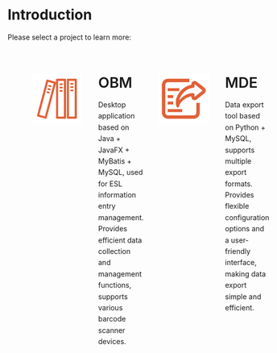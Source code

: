 # Introduction

Please select a project to learn more:

<div class="features">
  <div class="feature" onclick="window.location.href='/en/introduction/OBM.html'">
    <img src="/ico/obm-logo.svg" alt="OBM Logo" class="feature-logo">
    <div class="feature-content">
      <h2>OBM</h2>
      <p>Desktop application based on Java + JavaFX + MyBatis + MySQL, used for ESL information entry management. Provides efficient data collection and management functions, supports various barcode scanner devices.</p>
    </div>
  </div>
  <div class="feature" onclick="window.location.href='/en/introduction/MDE.html'">
    <img src="/ico/mde-logo.svg" alt="MDE Logo" class="feature-logo">
    <div class="feature-content">
      <h2>MDE</h2>
      <p>Data export tool based on Python + MySQL, supports multiple export formats. Provides flexible configuration options and a user-friendly interface, making data export simple and efficient.</p>
    </div>
  </div>
</div>

<style>
.features {
  display: grid;
  grid-template-columns: repeat(2, 1fr);
  gap: 2rem;
  max-width: 1200px;
  margin: 2rem auto;
  padding: 0 1rem;
}

.feature {
  display: flex;
  align-items: flex-start;
  padding: 2rem;
  border: 1px solid var(--c-border);
  border-radius: 8px;
  transition: all 0.3s ease;
  cursor: pointer;
  background-color: var(--c-bg);
}

.feature:hover {
  transform: translateY(-5px);
  border-color: var(--c-brand);
  box-shadow: 0 4px 12px rgba(0, 0, 0, 0.1);
}

.feature-logo {
  width: 100px;
  height: 100px;
  margin-right: 2rem;
  flex-shrink: 0;
}

.feature-content {
  flex-grow: 1;
}

.feature h2 {
  font-size: 1.8rem;
  font-weight: 600;
  border-bottom: none;
  padding-bottom: 0;
  color: var(--c-brand);
  margin: 0 0 1rem 0;
}

.feature p {
  color: var(--c-text);
  line-height: 1.6;
  margin: 0;
}

@media (max-width: 919px) {
  .features {
    grid-template-columns: 1fr;
  }
}

@media (max-width: 419px) {
  .feature {
    flex-direction: column;
    align-items: center;
    text-align: center;
  }
  
  .feature-logo {
    margin: 0 0 1.5rem 0;
  }
}
</style> 